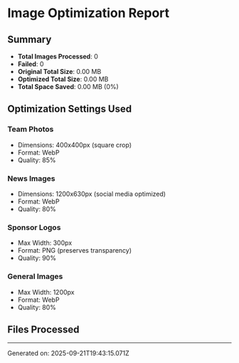 # Image Optimization Report

## Summary
- **Total Images Processed**: 0
- **Failed**: 0
- **Original Total Size**: 0.00 MB
- **Optimized Total Size**: 0.00 MB
- **Total Space Saved**: 0.00 MB (0%)

## Optimization Settings Used

### Team Photos
- Dimensions: 400x400px (square crop)
- Format: WebP
- Quality: 85%

### News Images
- Dimensions: 1200x630px (social media optimized)
- Format: WebP
- Quality: 80%

### Sponsor Logos
- Max Width: 300px
- Format: PNG (preserves transparency)
- Quality: 90%

### General Images
- Max Width: 1200px
- Format: WebP
- Quality: 80%

## Files Processed



---
Generated on: 2025-09-21T19:43:15.071Z

